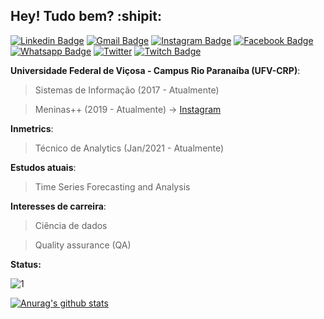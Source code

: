 ## Hey! Tudo bem? :shipit:

[![Linkedin Badge](https://img.shields.io/badge/-LinkedIn-blue?style=for-the-badge&logo=Linkedin&logoColor=white&link=https://www.linkedin.com/in/vivianerenizia/)](https://www.linkedin.com/in/jhonathacordeiro/) 
[![Gmail Badge](https://img.shields.io/badge/gmail-D14836?&style=for-the-badge&logo=gmail&logoColor=white)](mailto:vivianereniziasilva@gmail.com)
[![Instagram Badge](https://img.shields.io/badge/instagram-%23E4405F.svg?&style=for-the-badge&logo=instagram&logoColor=white)](https://www.instagram.com/vivianerenizia/)
[![Facebook Badge](https://img.shields.io/badge/facebook-%231877F2.svg?&style=for-the-badge&logo=facebook&logoColor=white)](https://www.facebook.com/vrenizia/)
[![Whatsapp Badge](https://img.shields.io/badge/WhatsApp-25D366?style=for-the-badge&logo=whatsapp&logoColor=white)](https://api.whatsapp.com/send?phone=5534987191870&text=Oi%2C%20Viviane%20Renizia%20aqui.%20%C3%89%20comigo%3F)
[![Twitter](https://img.shields.io/badge/Twitter-1DA1F2?style=for-the-badge&logo=twitter&logoColor=white)](https://twitter.com/viviane_renizia/) 
[![Twitch Badge](https://img.shields.io/badge/-Twitch-purple?style=for-the-badge&logo=twitch&logoColor=white&link=https://www.twitch.tv/narutomineiro/)](https://www.twitch.tv/narutomineiro/)

**Universidade Federal de Viçosa - Campus Rio Paranaíba (UFV-CRP)**:
> Sistemas de Informação (2017 - Atualmente)

> Meninas++ (2019 - Atualmente) -> [Instagram](https://www.instagram.com/meninasmaismais_ufv/)

**Inmetrics**:
> Técnico de Analytics (Jan/2021 - Atualmente)

**Estudos atuais**:
> Time Series Forecasting and Analysis

**Interesses de carreira**:
> Ciência de dados

> Quality assurance (QA)

**Status:**

![1](https://github-readme-stats.vercel.app/api/top-langs/?username=vivianerenizia&theme=blue-green)

[![Anurag's github stats](https://github-readme-stats.vercel.app/api?username=vivianerenizia&theme=blue-green)](https://github.com/vivianerenizia/github-readme-stats)




